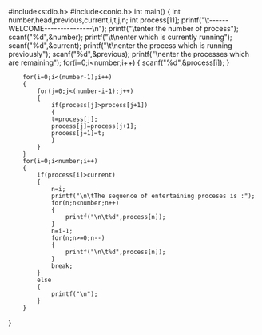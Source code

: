 #include<stdio.h>
#include<conio.h>
int main()
{
	int number,head,previous,current,i,t,j,n;
	int process[11];
	printf("\t------WELCOME---------------\n");
	printf("\tenter the number of process");
	scanf("%d",&number);
	printf("\t\nenter which is currently running");
	scanf("%d",&current);
	printf("\t\nenter the process which is running previously");
	scanf("%d",&previous);
	printf("\nenter the processes which are remaining");
	for(i=0;i<number;i++)
	{
		scanf("%d",&process[i]);
	}
	
		for(i=0;i<(number-1);i++)
		{
			for(j=0;j<(number-i-1);j++)
			{
				if(process[j]>process[j+1])
				{
				t=process[j];
		 	    process[j]=process[j+1];
		 	    process[j+1]=t;
				}	
			}	
		}
		for(i=0;i<number;i++)
		{
			if(process[i]>current)
			{
				n=i;
				printf("\n\tThe sequence of entertaining proceses is :");
				for(n;n<number;n++)
				{
					printf("\n\t%d",process[n]);
				}
				n=i-1;
				for(n;n>=0;n--)
				{
					printf("\n\t%d",process[n]);
				}
				break;
			}
			else
			{
				printf("\n");
			}
		}
}	
